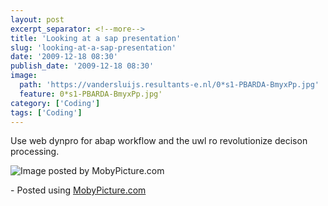 ```yaml
---
layout: post
excerpt_separator: <!--more-->
title: 'Looking at a sap presentation'
slug: 'looking-at-a-sap-presentation'
date: '2009-12-18 08:30'
publish_date: '2009-12-18 08:30'
image:
  path: 'https://vandersluijs.resultants-e.nl/0*s1-PBARDA-BmyxPp.jpg'
  feature: 0*s1-PBARDA-BmyxPp.jpg'
category: ['Coding']
tags: ['Coding']
---
```

Use web dynpro for abap workflow and the uwl ro revolutionize decison
processing.

![Image posted by MobyPicture.com](https://vandersluijs.resultants-e.nl/0*s1-PBARDA-BmyxPp.jpg)

\- Posted using [MobyPicture.com](http://www.mobypicture.com/)

